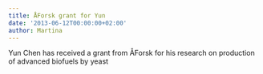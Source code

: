 ```yaml
---
title: ÅForsk grant for Yun
date: '2013-06-12T00:00:00+02:00'
author: Martina
---
```

Yun Chen has received a grant from ÅForsk for his research on production of advanced biofuels by yeast
